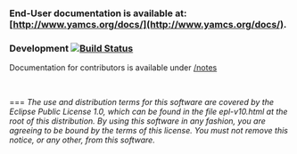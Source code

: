 ### End-User documentation is available at: [http://www.yamcs.org/docs/](http://www.yamcs.org/docs/).

### Development [![Build Status](https://travis-ci.org/yamcs/yamcs-studio.svg?branch=master)](https://travis-ci.org/yamcs/yamcs-studio)
Documentation for contributors is available under [/notes](/notes)

<p>&nbsp;</p>

===
*The use and distribution terms for this software are covered by the Eclipse Public License 1.0, which can be found in the file epl-v10.html at the root of this distribution. By using this software in any fashion, you are agreeing to be bound by the terms of this license. You must not remove this notice, or any other, from this software.*
